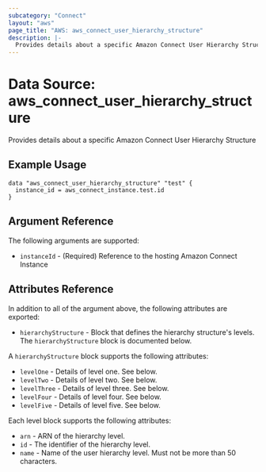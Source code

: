 ```yaml
---
subcategory: "Connect"
layout: "aws"
page_title: "AWS: aws_connect_user_hierarchy_structure"
description: |-
  Provides details about a specific Amazon Connect User Hierarchy Structure
---
```


# Data Source: aws_connect_user_hierarchy_structure

Provides details about a specific Amazon Connect User Hierarchy Structure

## Example Usage

```hcl
data "aws_connect_user_hierarchy_structure" "test" {
  instance_id = aws_connect_instance.test.id
}
```

## Argument Reference

The following arguments are supported:

* `instanceId` - (Required) Reference to the hosting Amazon Connect Instance

## Attributes Reference

In addition to all of the argument above, the following attributes are exported:

* `hierarchyStructure` - Block that defines the hierarchy structure's levels. The `hierarchyStructure` block is documented below.

A `hierarchyStructure` block supports the following attributes:

* `levelOne` - Details of level one. See below.
* `levelTwo` - Details of level two. See below.
* `levelThree` - Details of level three. See below.
* `levelFour` - Details of level four. See below.
* `levelFive` - Details of level five. See below.

Each level block supports the following attributes:

* `arn` -  ARN of the hierarchy level.
* `id` -  The identifier of the hierarchy level.
* `name` - Name of the user hierarchy level. Must not be more than 50 characters.

<!-- cache-key: cdktf-0.17.0-pre.15 input-861d49dec7b648399dbb61cecb0213b33aa7636c6cc3e6fd928a23fdfdf22d2a -->